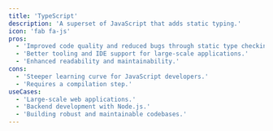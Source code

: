 ```yaml
---
title: 'TypeScript'
description: 'A superset of JavaScript that adds static typing.'
icon: 'fab fa-js'
pros:
  - 'Improved code quality and reduced bugs through static type checking.'
  - 'Better tooling and IDE support for large-scale applications.'
  - 'Enhanced readability and maintainability.'
cons:
  - 'Steeper learning curve for JavaScript developers.'
  - 'Requires a compilation step.'
useCases:
  - 'Large-scale web applications.'
  - 'Backend development with Node.js.'
  - 'Building robust and maintainable codebases.'
---
```

